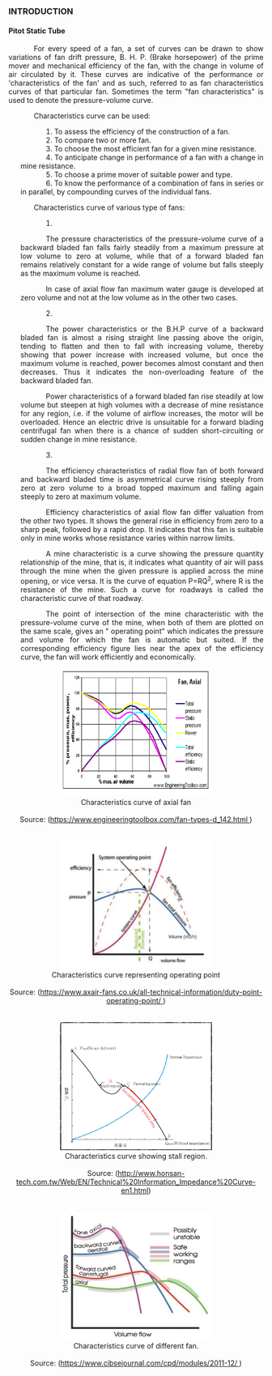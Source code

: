 ### INTRODUCTION<br>

#### Pitot Static Tube

<p style="text-indent:50px;text-align:justify;"> For every speed of a fan, a set of curves can be drawn to show variations of fan drift pressure, B. H. P. (Brake horsepower) of the prime mover and mechanical efficiency of the fan, with the change in volume of air circulated by it. These curves are indicative of the performance or 'characteristics of the fan' and as such, referred to as fan characteristics curves of that particular fan. Sometimes the term "fan characteristics" is used to denote the pressure-volume curve.

</p>

<p style="text-indent:50px;text-align:justify">Characteristics curve can be used:</p>
<ol style="text-indent:50px;text-align:justify;list-style-position: inside;">
<li>To assess the efficiency of the construction of a fan.</li>
<li>To compare two or more fan.</li>
<li>To choose the most efficient fan for a given mine resistance.</li>
<li>To anticipate change in performance of a fan with a change in mine resistance.</li>
<li>To choose a prime mover of suitable power and type.</li>
<li>To know the performance of a combination of fans in series or in parallel, by compounding curves of the individual fans.</li>
</ol>

<p style="text-indent:50px;text-align:justify">Characteristics curve of various type of fans:</p>

<ol style="text-indent:50px;text-align:justify;list-style-position: inside;">
<li><p style="text-indent:50px;text-align:justify">The pressure characteristics of the pressure-volume curve of a backward bladed fan falls fairly steadily from a maximum pressure at low volume to zero at volume, while that of a forward bladed fan remains relatively constant for a wide range of volume but falls steeply as the maximum volume is reached.</p>
<p style="text-indent:50px;text-align:justify">In case of axial flow fan maximum water gauge is developed at zero volume and not at the low volume as in the other two cases.</p>
</li>
<li><p style="text-indent:50px;text-align:justify">The power characteristics or the B.H.P curve of a backward bladed fan is almost a rising straight line passing above the origin, tending to flatten and then to fall with increasing volume, thereby showing that power increase with increased volume, but once the maximum volume is reached, power becomes almost constant and then decreases. Thus it indicates the non-overloading feature of the backward bladed fan.</p>

<p style="text-indent:50px;text-align:justify">
Power characteristics of a forward bladed fan rise steadily at low volume but steepen at high volumes with a decrease of mine resistance for any region, i.e. if the volume of airflow increases, the motor will be overloaded. Hence an electric drive is unsuitable for a forward blading centrifugal fan when there is a chance of sudden short-circuiting or sudden change in mine resistance.
<p>
</li>

<li><p style="text-indent:50px;text-align:justify">The efficiency characteristics of radial flow fan of both forward and backward bladed time is asymmetrical curve rising steeply from zero at zero volume to a broad topped maximum and falling again steeply to zero at maximum volume.
</p>
<p style="text-indent:50px;text-align:justify">
Efficiency characteristics of axial flow fan differ valuation from the other two types. It shows the general rise in efficiency from zero to a sharp peak, followed by a rapid drop. It indicates that this fan is suitable only in mine works whose resistance varies within narrow limits.</p>

<p style="text-indent:50px;text-align:justify">
A mine characteristic is a curve showing the pressure quantity relationship of the mine, that is, it indicates what quantity of air will pass through the mine when the given pressure is applied across the mine opening, or vice versa. It is the curve of equation P=RQ<sup>2</sup>, where R is the resistance of the mine. Such a curve for roadways is called the characteristic curve of that roadway.</p>
<p style="text-indent:50px;text-align:justify">
The point of intersection of the mine characteristic with the pressure-volume curve of the mine, when both of them are plotted on the same scale, gives an " operating point" which indicates the pressure and volume for which the fan is automatic but suited. If the corresponding efficiency figure lies near the apex of the efficiency curve, the fan will work efficiently and economically.</p>

</li>
</ol>

<center>
  <img src="images/graph1.png" height="253" width="300">
</center>
<center>Characteristics curve of axial fan</center><br>
<center>Source: (<a href="https://www.engineeringtoolbox.com/fan-types-d_142.html">https://www.engineeringtoolbox.com/fan-types-d_142.html
</a>)
</center><br><br>

<center>
  <img src="images/graph2.png" height="253" width="300">
</center>
<center>Characteristics curve representing operating point</center><br>
<center>Source: (<a href="https://www.axair-fans.co.uk/all-technical-information/duty-point-operating-point/">https://www.axair-fans.co.uk/all-technical-information/duty-point-operating-point/ 
</a>)
</center><br><br>

<center>
  <img src="images/graph3.png" height="253" width="300">
</center>
<center>Characteristics curve showing stall region.</center><br>
<center>Source: (<a href="http://www.honsan-tech.com.tw/Web/EN/Technical%20Information_Impedance%20Curve-en1.html">http://www.honsan-tech.com.tw/Web/EN/Technical%20Information_Impedance%20Curve-en1.html</a>)
</center><br><br>

<center>
  <img src="images/graph4.png" height="253" width="300">
</center>
<center>Characteristics curve of different fan.</center><br>
<center>Source: (<a href="https://www.cibsejournal.com/cpd/modules/2011-12/">https://www.cibsejournal.com/cpd/modules/2011-12/
</a>)
</center><br>